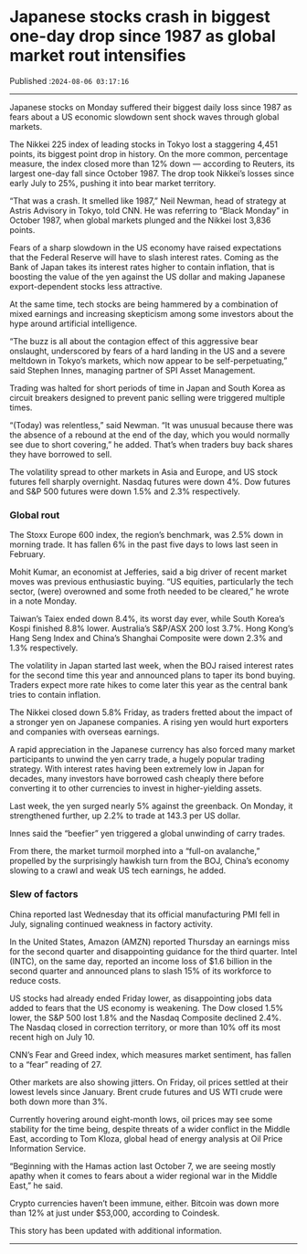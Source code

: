 # Japanese stocks crash in biggest one-day drop since 1987 as global market rout intensifies

Published :`2024-08-06 03:17:16`

---

Japanese stocks on Monday suffered their biggest daily loss since 1987 as fears about a US economic slowdown sent shock waves through global markets.

The Nikkei 225 index of leading stocks in Tokyo lost a staggering 4,451 points, its biggest point drop in history. On the more common, percentage measure, the index closed more than 12% down — according to Reuters, its largest one-day fall since October 1987. The drop took Nikkei’s losses since early July to 25%, pushing it into bear market territory.

“That was a crash. It smelled like 1987,” Neil Newman, head of strategy at Astris Advisory in Tokyo, told CNN. He was referring to “Black Monday” in October 1987, when global markets plunged and the Nikkei lost 3,836 points.

Fears of a sharp slowdown in the US economy have raised expectations that the Federal Reserve will have to slash interest rates. Coming as the Bank of Japan takes its interest rates higher to contain inflation, that is boosting the value of the yen against the US dollar and making Japanese export-dependent stocks less attractive.

At the same time, tech stocks are being hammered by a combination of mixed earnings and increasing skepticism among some investors about the hype around artificial intelligence.

“The buzz is all about the contagion effect of this aggressive bear onslaught, underscored by fears of a hard landing in the US and a severe meltdown in Tokyo’s markets, which now appear to be self-perpetuating,” said Stephen Innes, managing partner of SPI Asset Management.

Trading was halted for short periods of time in Japan and South Korea as circuit breakers designed to prevent panic selling were triggered multiple times.

“(Today) was relentless,” said Newman. “It was unusual because there was the absence of a rebound at the end of the day, which you would normally see due to short covering,” he added. That’s when traders buy back shares they have borrowed to sell.

The volatility spread to other markets in Asia and Europe, and US stock futures fell sharply overnight. Nasdaq futures were down 4%. Dow futures and S&P 500 futures were down 1.5% and 2.3% respectively.

### Global rout

The Stoxx Europe 600 index, the region’s benchmark, was 2.5% down in morning trade. It has fallen 6% in the past five days to lows last seen in February.

Mohit Kumar, an economist at Jefferies, said a big driver of recent market moves was previous enthusiastic buying. “US equities, particularly the tech sector, (were) overowned and some froth needed to be cleared,” he wrote in a note Monday.

Taiwan’s Taiex ended down 8.4%, its worst day ever, while South Korea’s Kospi finished 8.8% lower. Australia’s S&P/ASX 200 lost 3.7%. Hong Kong’s Hang Seng Index and China’s Shanghai Composite were down 2.3% and 1.3% respectively.

The volatility in Japan started last week, when the BOJ raised interest rates for the second time this year and announced plans to taper its bond buying. Traders expect more rate hikes to come later this year as the central bank tries to contain inflation.

The Nikkei closed down 5.8% Friday, as traders fretted about the impact of a stronger yen on Japanese companies. A rising yen would hurt exporters and companies with overseas earnings.

A rapid appreciation in the Japanese currency has also forced many market participants to unwind the yen carry trade, a hugely popular trading strategy. With interest rates having been extremely low in Japan for decades, many investors have borrowed cash cheaply there before converting it to other currencies to invest in higher-yielding assets.

Last week, the yen surged nearly 5% against the greenback. On Monday, it strengthened further, up 2.2% to trade at 143.3 per US dollar.

Innes said the “beefier” yen triggered a global unwinding of carry trades.

From there, the market turmoil morphed into a “full-on avalanche,” propelled by the surprisingly hawkish turn from the BOJ, China’s economy slowing to a crawl and weak US tech earnings, he added.

### Slew of factors

China reported last Wednesday that its official manufacturing PMI fell in July, signaling continued weakness in factory activity.

In the United States, Amazon (AMZN) reported Thursday an earnings miss for the second quarter and disappointing guidance for the third quarter. Intel (INTC), on the same day, reported an income loss of $1.6 billion in the second quarter and announced plans to slash 15% of its workforce to reduce costs.

US stocks had already ended Friday lower, as disappointing jobs data added to fears that the US economy is weakening. The Dow closed 1.5% lower, the S&P 500 lost 1.8% and the Nasdaq Composite declined 2.4%. The Nasdaq closed in correction territory, or more than 10% off its most recent high on July 10.

CNN’s Fear and Greed index, which measures market sentiment, has fallen to a “fear” reading of 27.

Other markets are also showing jitters. On Friday, oil prices settled at their lowest levels since January. Brent crude futures and US WTI crude were both down more than 3%.

Currently hovering around eight-month lows, oil prices may see some stability for the time being, despite threats of a wider conflict in the Middle East, according to Tom Kloza, global head of energy analysis at Oil Price Information Service.

“Beginning with the Hamas action last October 7, we are seeing mostly apathy when it comes to fears about a wider regional war in the Middle East,” he said.

Crypto currencies haven’t been immune, either. Bitcoin was down more than 12% at just under $53,000, according to Coindesk.

This story has been updated with additional information.

---


